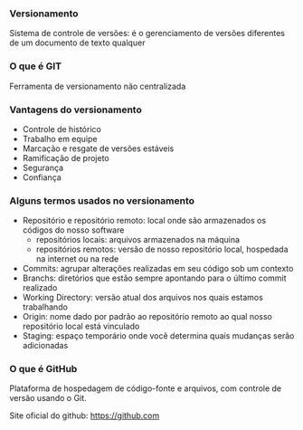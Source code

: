 ### Versionamento

Sistema de controle de versões: é o gerenciamento de versões diferentes de um documento de texto qualquer

### O que é GIT

Ferramenta de versionamento não centralizada

### Vantagens do versionamento

- Controle de histórico
- Trabalho em equipe
- Marcação e resgate de versões estáveis
- Ramificação de projeto
- Segurança
- Confiança

### Alguns termos usados no versionamento

- Repositório e repositório remoto: local onde são armazenados os códigos do nosso software
	- repositórios locais: arquivos armazenados na máquina
	- repositórios remotos: versão de nosso repositório local, hospedada na internet ou na rede
- Commits: agrupar alterações realizadas em seu código sob um contexto
- Branchs: diretórios que estão sempre apontando para o último commit realizado
- Working Directory: versão atual dos arquivos nos quais estamos trabalhando
- Origin: nome dado por padrão ao repositório remoto ao qual nosso repositório local está vinculado
- Staging: espaço temporário onde você determina quais mudanças serão adicionadas

### O que é GitHub

Plataforma de hospedagem de código-fonte e arquivos, com controle de versão usando o Git.

Site oficial do github: https://github.com